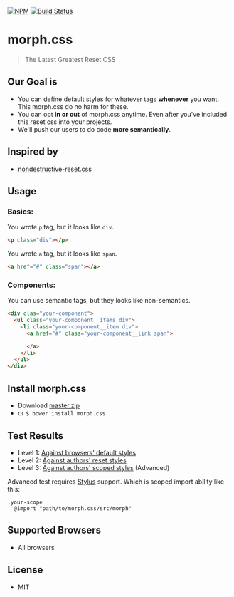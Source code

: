 [![NPM](https://nodei.co/npm/morph.css.png?mini=true)](https://nodei.co/npm/morph.css/)
[![Build Status](https://travis-ci.org/internets-inc/morph.css.svg?branch=master)](https://travis-ci.org/internets-inc/morph.css)

# morph.css

> The Latest Greatest Reset CSS

## Our Goal is

- You can define default styles for whatever tags **whenever** you want. This morph.css do no harm for these.
- You can opt **in or out** of morph.css anytime. Even after you've included this reset css into your projects.
- We'll push our users to do code **more semantically**.

## Inspired by

- [nondestructive-reset.css](https://github.com/BYODKM/nondestructive-reset.css)

## Usage

### Basics:

You wrote `p` tag, but it looks like `div`.

```html
<p class="div"></p>
```

You wrote `a` tag, but it looks like `span`.

```html
<a href="#" class="span"></a>
```

### Components:

You can use semantic tags, but they looks like non-semantics.

```html
<div clas="your-component">
  <ul class="your-component__items div">
    <li class="your-component__item div">
      <a href="#" class="your-component__link span">

      </a>
    </li>
  </ul>
</div>
```

## Install morph.css

- Download [master.zip](https://github.com/internets-inc/morph.css/archive/master.zip)
- or `$ bower install morph.css`

## Test Results

- Level 1: [Against browsers' default styles](http://internets-inc.github.io/morph.css/test/level-1.html)
- Level 2: [Against authors' reset styles](http://internets-inc.github.io/morph.css/test/level-2.html)
- Level 3: [Against authors' scoped styles](http://internets-inc.github.io/morph.css/test/level-3.html) (Advanced)

Advanced test requires [Stylus](http://stylus-lang.com) support. Which is scoped import ability like this:

```stylus
.your-scope
  @import "path/to/morph.css/src/morph"
```

## Supported Browsers

- All browsers

## License

- MIT
